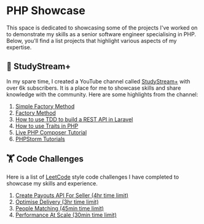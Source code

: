 # PHP Showcase

This space is dedicated to showcasing some of the projects I've worked on to demonstrate my skills as a senior software
engineer specialising in PHP. Below, you'll find a list projects that highlight various aspects of my expertise.

## 🎥 StudyStream+

In my spare time, I created a YouTube channel called [StudyStream+](https://www.youtube.com/@StudyStreamPlus) with over
6k subscribers. It is a place for me to showcase skills and share knowledge with the community. Here are some highlights
from the channel:

1. [Simple Factory Method](https://github.com/study-stream-plus/simple-factory)
2. [Factory Method](https://github.com/study-stream-plus/factory-method-pattern)
3. [How to use TDD to build a REST API in Laravel](https://www.youtube.com/playlist?list=PLrIm-p2rpV0F-rl4NPjNslEmW-D83AHOr)
4. [How to use Traits in PHP](https://www.youtube.com/watch?v=PthkEj-TNLc)
5. [Live PHP Composer Tutorial](https://www.youtube.com/watch?v=6Q7rCl5xlUY&list=PLrIm-p2rpV0Fy93MCcC1Co0BuccJk6QqX)
6. [PHPStorm Tutorials](https://www.youtube.com/playlist?list=PLrIm-p2rpV0HMYSD0fGDpL_jsmqhBElvG)

## 🏋️ Code Challenges

Here is a list of [LeetCode](https://leetcode.com/) style code challenges I have completed to showcase my skills and
experience.

1. [Create Payouts API For Seller (4hr time limit)](https://github.com/revalgovender/api-code-task)
2. [Optimise Delivery (3hr time limit)](https://github.com/revalgovender/optmise-delivery-code-task)
3. [People Matching (45min time limit)](https://github.com/revalgovender/people-matching-php)
4. [Performance At Scale (30min time limit)](https://github.com/revalgovender/performance-at-scale-code-task)
